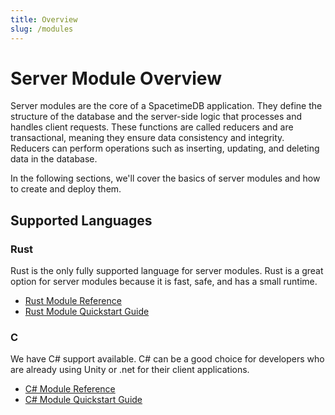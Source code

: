 ```yaml
---
title: Overview
slug: /modules
---
```


# Server Module Overview

Server modules are the core of a SpacetimeDB application. They define the structure of the database and the server-side logic that processes and handles client requests. These functions are called reducers and are transactional, meaning they ensure data consistency and integrity. Reducers can perform operations such as inserting, updating, and deleting data in the database.

In the following sections, we'll cover the basics of server modules and how to create and deploy them.

## Supported Languages

### Rust

Rust is the only fully supported language for server modules. Rust is a great option for server modules because it is fast, safe, and has a small runtime.

- [Rust Module Reference](/modules/rust)
- [Rust Module Quickstart Guide](/docs/quickstarts/rust)

### C

We have C# support available. C# can be a good choice for developers who are already using Unity or .net for their client applications.

- [C# Module Reference](/modules/c-sharp)
- [C# Module Quickstart Guide](/docs/quickstarts/c-sharp)
